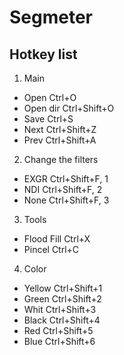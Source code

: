 # Segmeter
## Hotkey list
1. Main
- Open          Ctrl+O
- Open dir     Ctrl+Shift+O
- Save            Ctrl+S
- Next            Ctrl+Shift+Z
- Prev            Ctrl+Shift+A
2. Change the filters
- EXGR          Ctrl+Shift+F, 1
- NDI            Ctrl+Shift+F, 2
- None         Ctrl+Shift+F, 3

3. Tools
- Flood Fill   Ctrl+X
- Pincel        Ctrl+C

4. Color
- Yellow       Ctrl+Shift+1
- Green        Ctrl+Shift+2
- Whit          Ctrl+Shift+3
- Black         Ctrl+Shift+4
- Red           Ctrl+Shift+5
- Blue          Ctrl+Shift+6
